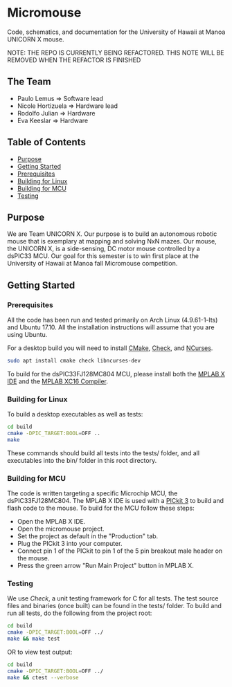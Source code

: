 # Micromouse
Code, schematics, and documentation for the University of Hawaii at Manoa UNICORN X mouse.

NOTE: THE REPO IS CURRENTLY BEING REFACTORED. THIS NOTE WILL BE REMOVED WHEN THE REFACTOR IS FINISHED

## The Team

* Paulo Lemus => Software lead
* Nicole Hortizuela => Hardware lead
* Rodolfo Julian => Hardware
* Eva Keeslar => Hardware

## Table of Contents

* [Purpose](#purpose)
* [Getting Started](#getting-started)
* [Prerequisites](#prerequisites)
* [Building for Linux](#building-for-linux)
* [Building for MCU](#building-for-mcu)
* [Testing](#testing)

## Purpose

We are Team UNICORN X. Our purpose is to build an autonomous robotic mouse that is exemplary at mapping and solving NxN mazes. Our mouse, the UNICORN X, is a side-sensing, DC motor mouse controlled by a dsPIC33 MCU. Our goal for this semester is to win first place at the University of Hawaii at Manoa fall Micromouse competition.

## Getting Started

### Prerequisites

All the code has been run and tested primarily on Arch Linux (4.9.61-1-lts) and Ubuntu 17.10. All the installation instructions will assume that you are using Ubuntu.

For a desktop build you will need to install [CMake](https://cmake.org/), [Check](https://github.com/libcheck/check), and [NCurses](https://www.gnu.org/software/ncurses/).

```bash
sudo apt install cmake check libncurses-dev
```

To build for the dsPIC33FJ128MC804 MCU, please install both the [MPLAB X IDE](http://www.microchip.com/mplab/mplab-x-ide) and the [MPLAB XC16 Compiler](http://www.microchip.com/mplab/compilers).


### Building for Linux

To build a desktop executables as well as tests:
```bash
cd build
cmake -DPIC_TARGET:BOOL=OFF ..
make
```
These commands should build all tests into the tests/ folder, and all executables into the bin/ folder in this root directory.

### Building for MCU

The code is written targeting a specific Microchip MCU, the dsPIC33FJ128MC804. The MPLAB X IDE is used with a [PICkit 3](http://www.microchip.com/Developmenttools/ProductDetails.aspx?PartNO=PG164130) to build and flash code to the mouse. To build for the MCU follow these steps:

* Open the MPLAB X IDE.
* Open the micromouse project.
* Set the project as default in the "Production" tab.
* Plug the PICkit 3 into your computer.
* Connect pin 1 of the PICkit to pin 1 of the 5 pin breakout male header on the mouse.
* Press the green arrow "Run Main Project" button in MPLAB X.

### Testing

We use *Check*, a unit testing framework for C for all tests. The test source files and binaries (once built) can be found in the tests/ folder.
To build and run all tests, do the following from the project root:
```bash
cd build
cmake -DPIC_TARGET:BOOL=OFF ../
make && make test
```
OR to view test output:
```bash
cd build
cmake -DPIC_TARGET:BOOL=OFF ../
make && ctest --verbose
```
